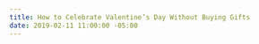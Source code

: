 ```yaml
---
title: How to Celebrate Valentine’s Day Without Buying Gifts
date: 2019-02-11 11:00:00 -05:00
---
```


